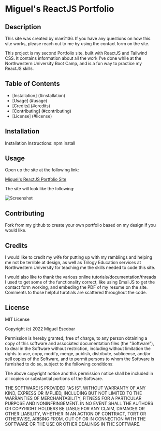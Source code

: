 # Miguel's ReactJS Portfolio
## Description
  
This site was created by mae2136. If you have any questions on how this site works, please reach out to me by using the contact form on the site.

This project is my second Portfolio site, built with ReactJS and Tailwind CSS. It contains information about all the work I've done while at the Northwestern University Boot Camp, and is a fun way to practice my ReactJS skills.
  
## Table of Contents
  
- [Installation] (#installation)
- [Usage] (#usage)
- [Credits] (#credits)
- [Contributing] (#contributing)
- [License] (#license)
  
## Installation
  
Installation Instructions: npm install
  
## Usage
  
Open up the site at the following link: 
  
[Miguel's ReactJS Portfolio Site](https://mae2136.github.io/me-react-portfolio/)
  
The site will look like the following:

![Screenshot](./readme_assets/screenshot_1.PNG)
      
## Contributing
  
Fork from my github to create your own portfolio based on my design if you would like.

## Credits
  
I would like to credit my wife for putting up with my ramblings and helping me not be terrible at design, as well as Trilogy Education services at Northwestern University for teaching me the skills needed to code this site.

I would also like to thank the various online tutorials/documentation/threads I used to get some of the functionality correct, like using EmailJS to get the contact form working, and embeding the PDF of my resume on the site. Comments to those helpful turotials are scattered throughout the code.

## License
  
MIT License

Copyright (c) 2022 Miguel Escobar

Permission is hereby granted, free of charge, to any person obtaining a copy
of this software and associated documentation files (the "Software"), to deal
in the Software without restriction, including without limitation the rights
to use, copy, modify, merge, publish, distribute, sublicense, and/or sell
copies of the Software, and to permit persons to whom the Software is
furnished to do so, subject to the following conditions:

The above copyright notice and this permission notice shall be included in all
copies or substantial portions of the Software.

THE SOFTWARE IS PROVIDED "AS IS", WITHOUT WARRANTY OF ANY KIND, EXPRESS OR
IMPLIED, INCLUDING BUT NOT LIMITED TO THE WARRANTIES OF MERCHANTABILITY,
FITNESS FOR A PARTICULAR PURPOSE AND NONINFRINGEMENT. IN NO EVENT SHALL THE
AUTHORS OR COPYRIGHT HOLDERS BE LIABLE FOR ANY CLAIM, DAMAGES OR OTHER
LIABILITY, WHETHER IN AN ACTION OF CONTRACT, TORT OR OTHERWISE, ARISING FROM,
OUT OF OR IN CONNECTION WITH THE SOFTWARE OR THE USE OR OTHER DEALINGS IN THE
SOFTWARE.
